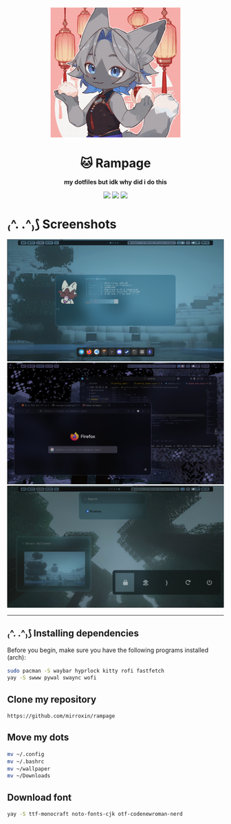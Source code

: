 <p align="center">
  <img src="examples/okay.gif" alt="Rampage" width="60%">
</p>

<h1 align="center">🐱 Rampage</h1>

<p align="center">
  <b>my dotfiles but idk why did i do this</b>  
</p>

<p align="center">
  <img src="https://img.shields.io/github/repo-size/mirroxin/rampage?style=for-the-badge">
  <img src="https://img.shields.io/github/last-commit/mirroxin/rampage?style=for-the-badge">
  <img src="https://img.shields.io/badge/Silly-True🤑-blue?style=for-the-badge">
</p>


 # **₍^. .^₎⟆ Screenshots**  
<p align="center">
<img src="examples/j.png" alt="Пример изображения">
  <img src="examples/jjj.png" alt="Пример изображения">
  <img src="examples/jj.png" alt="Пример изображения">
</p>

---

## ₍^. .^₎⟆ Installing dependencies
Before you begin, make sure you have the following programs installed (arch):
```bash
sudo pacman -S waybar hyprlock kitty rofi fastfetch
yay -S swww pywal swaync wofi
```

## Clone my repository 
```bash
https://github.com/mirroxin/rampage
```

## Move my dots
```bash
mv ~/.config
mv ~/.bashrc
mv ~/wallpaper
mv ~/Downloads

```

## Download font
```bash
yay -S ttf-monocraft noto-fonts-cjk otf-codenewroman-nerd
```

